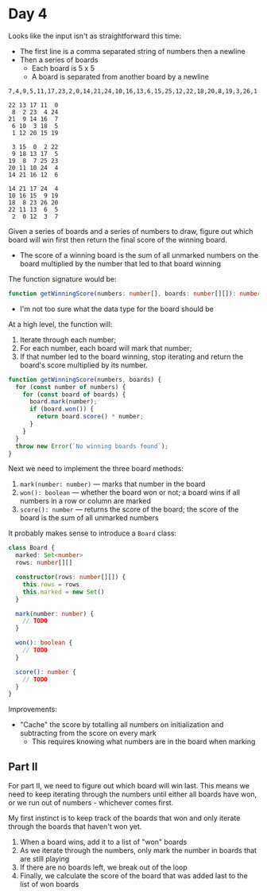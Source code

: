# Day 4

Looks like the input isn't as straightforward this time:

- The first line is a comma separated string of numbers then a newline
- Then a series of boards
  - Each board is 5 x 5
  - A board is separated from another board by a newline

```
7,4,9,5,11,17,23,2,0,14,21,24,10,16,13,6,15,25,12,22,18,20,8,19,3,26,1

22 13 17 11  0
 8  2 23  4 24
21  9 14 16  7
 6 10  3 18  5
 1 12 20 15 19

 3 15  0  2 22
 9 18 13 17  5
19  8  7 25 23
20 11 10 24  4
14 21 16 12  6

14 21 17 24  4
10 16 15  9 19
18  8 23 26 20
22 11 13  6  5
 2  0 12  3  7
```

Given a series of boards and a series of numbers to draw, figure out which board will win first then return the final score of the winning board.

- The score of a winning board is the sum of all unmarked numbers on the board multiplied by the number that led to that board winning

The function signature would be:

```ts
function getWinningScore(numbers: number[], boards: number[][]): number
```

- I'm not too sure what the data type for the board should be

At a high level, the function will:

1. Iterate through each number;
2. For each number, each board will mark that number;
3. If that number led to the board winning, stop iterating and return the board's score multiplied by its number.

```ts
function getWinningScore(numbers, boards) {
  for (const number of numbers) {
    for (const board of boards) {
      board.mark(number);
      if (board.won()) {
        return board.score() * number;
      }
    }
  }
  throw new Error(`No winning boards found`);
}
```

Next we need to implement the three board methods:

1. `mark(number: number)` — marks that number in the board
2. `won(): boolean` — whether the board won or not; a board wins if all numbers in a row or column are marked
3. `score(): number` — returns the score of the board; the score of the board is the sum of all unmarked numbers

It probably makes sense to introduce a `Board` class:

```ts
class Board {
  marked: Set<number>
  rows: number[][]

  constructor(rows: number[][]) {
    this.rows = rows
    this.marked = new Set()
  }

  mark(number: number) {
    // TODO
  }

  won(): boolean {
    // TODO
  }

  score(): number {
    // TODO
  }
}
```

Improvements:

- "Cache" the score by totalling all numbers on initialization and subtracting from the score on every mark
  - This requires knowing what numbers are in the board when marking

## Part II

For part II, we need to figure out which board will win last. This means we need to keep iterating through the numbers until either all boards have won, or we run out of numbers - whichever comes first.

My first instinct is to keep track of the boards that won and only iterate through the boards that haven't won yet.

1. When a board wins, add it to a list of "won" boards
2. As we iterate through the numbers, only mark the number in boards that are still playing
3. If there are no boards left, we break out of the loop
4. Finally, we calculate the score of the board that was added last to the list of won boards
